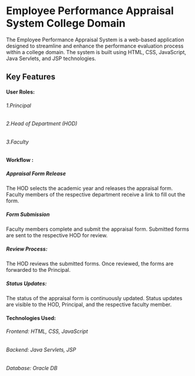 # Employee Performance Appraisal System College Domain
The Employee Performance Appraisal System is a web-based application designed to streamline and enhance the performance evaluation process within a college domain. The system is built using HTML, CSS, JavaScript, Java Servlets, and JSP technologies.

## Key Features

#### User Roles: 
###### 1.Principal
###### 2.Head of Department (HOD)
###### 3.Faculty

#### Workflow :

##### Appraisal Form Release
The HOD selects the academic year and releases the appraisal form.
Faculty members of the respective department receive a link to fill out the form.
##### Form Submission
Faculty members complete and submit the appraisal form.
Submitted forms are sent to the respective HOD for review.
##### Review Process:
The HOD reviews the submitted forms.
Once reviewed, the forms are forwarded to the Principal.
##### Status Updates:
The status of the appraisal form is continuously updated.
Status updates are visible to the HOD, Principal, and the respective faculty member.

#### Technologies Used:
###### Frontend: HTML, CSS, JavaScript
###### Backend: Java Servlets, JSP
###### Database: Oracle DB
